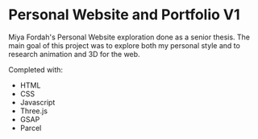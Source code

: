 # Personal Website and Portfolio V1
Miya Fordah's Personal Website exploration done as a senior thesis. The main goal of this project was to explore both my personal style and to research animation and 3D for the web.

Completed with:
* HTML
* CSS
* Javascript
* Three.js
* GSAP
* Parcel
